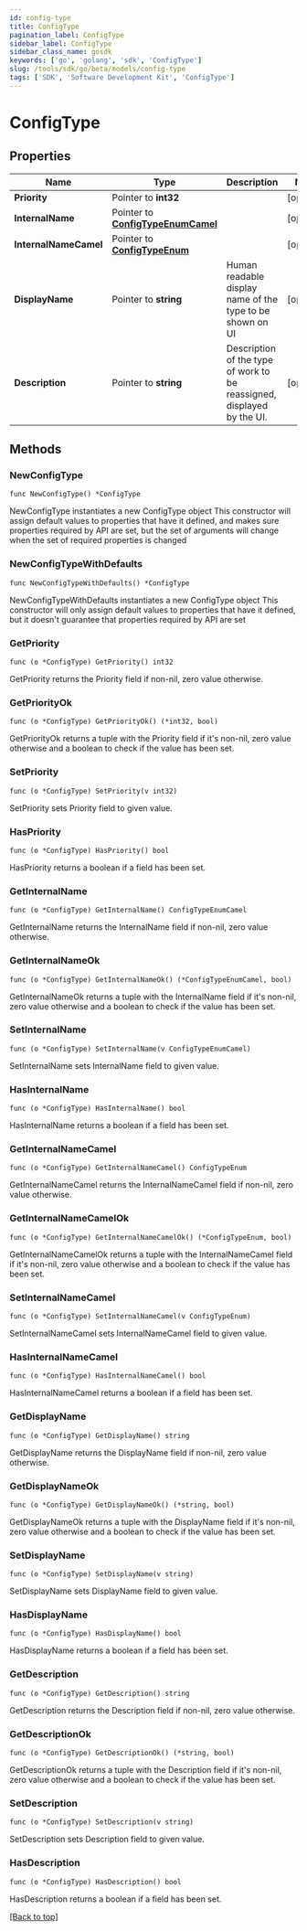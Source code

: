 ```yaml
---
id: config-type
title: ConfigType
pagination_label: ConfigType
sidebar_label: ConfigType
sidebar_class_name: gosdk
keywords: ['go', 'golang', 'sdk', 'ConfigType'] 
slug: /tools/sdk/go/beta/models/config-type
tags: ['SDK', 'Software Development Kit', 'ConfigType']
---
```


# ConfigType

## Properties

Name | Type | Description | Notes
------------ | ------------- | ------------- | -------------
**Priority** | Pointer to **int32** |  | [optional] 
**InternalName** | Pointer to [**ConfigTypeEnumCamel**](ConfigTypeEnumCamel) |  | [optional] 
**InternalNameCamel** | Pointer to [**ConfigTypeEnum**](ConfigTypeEnum) |  | [optional] 
**DisplayName** | Pointer to **string** | Human readable display name of the type to be shown on UI | [optional] 
**Description** | Pointer to **string** | Description of the type of work to be reassigned, displayed by the UI. | [optional] 

## Methods

### NewConfigType

`func NewConfigType() *ConfigType`

NewConfigType instantiates a new ConfigType object
This constructor will assign default values to properties that have it defined,
and makes sure properties required by API are set, but the set of arguments
will change when the set of required properties is changed

### NewConfigTypeWithDefaults

`func NewConfigTypeWithDefaults() *ConfigType`

NewConfigTypeWithDefaults instantiates a new ConfigType object
This constructor will only assign default values to properties that have it defined,
but it doesn't guarantee that properties required by API are set

### GetPriority

`func (o *ConfigType) GetPriority() int32`

GetPriority returns the Priority field if non-nil, zero value otherwise.

### GetPriorityOk

`func (o *ConfigType) GetPriorityOk() (*int32, bool)`

GetPriorityOk returns a tuple with the Priority field if it's non-nil, zero value otherwise
and a boolean to check if the value has been set.

### SetPriority

`func (o *ConfigType) SetPriority(v int32)`

SetPriority sets Priority field to given value.

### HasPriority

`func (o *ConfigType) HasPriority() bool`

HasPriority returns a boolean if a field has been set.

### GetInternalName

`func (o *ConfigType) GetInternalName() ConfigTypeEnumCamel`

GetInternalName returns the InternalName field if non-nil, zero value otherwise.

### GetInternalNameOk

`func (o *ConfigType) GetInternalNameOk() (*ConfigTypeEnumCamel, bool)`

GetInternalNameOk returns a tuple with the InternalName field if it's non-nil, zero value otherwise
and a boolean to check if the value has been set.

### SetInternalName

`func (o *ConfigType) SetInternalName(v ConfigTypeEnumCamel)`

SetInternalName sets InternalName field to given value.

### HasInternalName

`func (o *ConfigType) HasInternalName() bool`

HasInternalName returns a boolean if a field has been set.

### GetInternalNameCamel

`func (o *ConfigType) GetInternalNameCamel() ConfigTypeEnum`

GetInternalNameCamel returns the InternalNameCamel field if non-nil, zero value otherwise.

### GetInternalNameCamelOk

`func (o *ConfigType) GetInternalNameCamelOk() (*ConfigTypeEnum, bool)`

GetInternalNameCamelOk returns a tuple with the InternalNameCamel field if it's non-nil, zero value otherwise
and a boolean to check if the value has been set.

### SetInternalNameCamel

`func (o *ConfigType) SetInternalNameCamel(v ConfigTypeEnum)`

SetInternalNameCamel sets InternalNameCamel field to given value.

### HasInternalNameCamel

`func (o *ConfigType) HasInternalNameCamel() bool`

HasInternalNameCamel returns a boolean if a field has been set.

### GetDisplayName

`func (o *ConfigType) GetDisplayName() string`

GetDisplayName returns the DisplayName field if non-nil, zero value otherwise.

### GetDisplayNameOk

`func (o *ConfigType) GetDisplayNameOk() (*string, bool)`

GetDisplayNameOk returns a tuple with the DisplayName field if it's non-nil, zero value otherwise
and a boolean to check if the value has been set.

### SetDisplayName

`func (o *ConfigType) SetDisplayName(v string)`

SetDisplayName sets DisplayName field to given value.

### HasDisplayName

`func (o *ConfigType) HasDisplayName() bool`

HasDisplayName returns a boolean if a field has been set.

### GetDescription

`func (o *ConfigType) GetDescription() string`

GetDescription returns the Description field if non-nil, zero value otherwise.

### GetDescriptionOk

`func (o *ConfigType) GetDescriptionOk() (*string, bool)`

GetDescriptionOk returns a tuple with the Description field if it's non-nil, zero value otherwise
and a boolean to check if the value has been set.

### SetDescription

`func (o *ConfigType) SetDescription(v string)`

SetDescription sets Description field to given value.

### HasDescription

`func (o *ConfigType) HasDescription() bool`

HasDescription returns a boolean if a field has been set.


[[Back to top]](#) 



